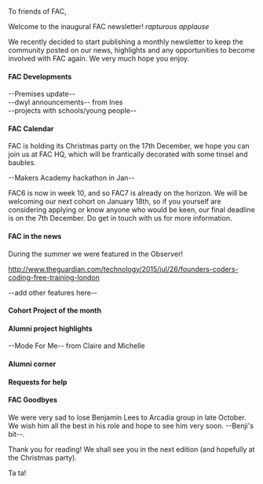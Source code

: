 To friends of FAC,

Welcome to the inaugural FAC newsletter! *rapturous applause*

We recently decided to start publishing a monthly newsletter to keep the community posted on our news, highlights and any opportunities to become involved with FAC again. We very much hope you enjoy.

#### FAC Developments

--Premises update--  
--dwyl announcements-- from Ines  
--projects with schools/young people--

#### FAC Calendar

FAC is holding its Christmas party on the 17th December, we hope you can join us at FAC HQ, which will be frantically decorated with some tinsel and baubles.

--Makers Academy hackathon in Jan--

FAC6 is now in week 10, and so FAC7 is already on the horizon. We will be welcoming our next cohort on January 18th, so if you yourself are considering applying or know anyone who would be keen, our final deadline is on the 7th December. Do get in touch with us for more information.

#### FAC in the news

During the summer we were featured in the Observer!

http://www.theguardian.com/technology/2015/jul/26/founders-coders-coding-free-training-london

--add other features here--

#### Cohort Project of the month

#### Alumni project highlights

--Mode For Me-- from Claire and Michelle

#### Alumni corner

#### Requests for help

#### FAC Goodbyes

We were very sad to lose Benjamin Lees to Arcadia group in late October. We wish him all the best in his role and hope to see him very soon. --Benji's bit--. 

Thank you for reading! We shall see you in the next edition (and hopefully at the Christmas party).

Ta ta!
